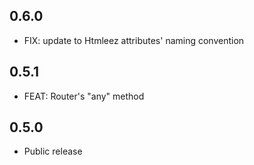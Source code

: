 ## 0.6.0

- FIX: update to Htmleez attributes' naming convention

## 0.5.1

- FEAT: Router's "any" method

## 0.5.0

- Public release
